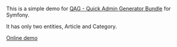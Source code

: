 This is a simple demo for [QAG - Quick Admin Generator Bundle](https://github.com/arkounay/QuickAdminGeneratorBundle) for Symfony.

It has only two entities, Article and Category.

[Online demo](https://qag-demo.outerark.com/) 